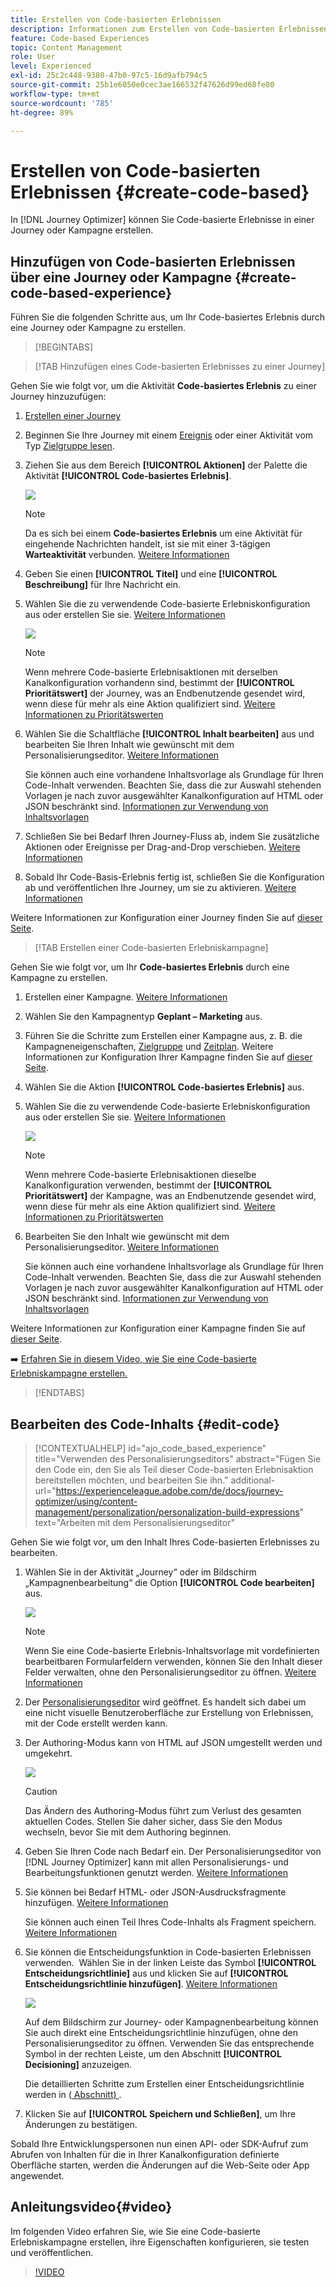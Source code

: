 ```yaml
---
title: Erstellen von Code-basierten Erlebnissen
description: Informationen zum Erstellen von Code-basierten Erlebnissen in Journey Optimizer
feature: Code-based Experiences
topic: Content Management
role: User
level: Experienced
exl-id: 25c2c448-9380-47b0-97c5-16d9afb794c5
source-git-commit: 25b1e6050e0cec3ae166532f47626d99ed68fe80
workflow-type: tm+mt
source-wordcount: '785'
ht-degree: 89%

---
```


# Erstellen von Code-basierten Erlebnissen {#create-code-based}

In [!DNL Journey Optimizer] können Sie Code-basierte Erlebnisse in einer Journey oder Kampagne erstellen.

## Hinzufügen von Code-basierten Erlebnissen über eine Journey oder Kampagne {#create-code-based-experience}

Führen Sie die folgenden Schritte aus, um Ihr Code-basiertes Erlebnis durch eine Journey oder Kampagne zu erstellen.

>[!BEGINTABS]

>[!TAB  Hinzufügen eines Code-basierten Erlebnisses zu einer Journey]

Gehen Sie wie folgt vor, um die Aktivität **Code-basiertes Erlebnis** zu einer Journey hinzuzufügen:

1. [Erstellen einer Journey](../building-journeys/journey-gs.md)

1. Beginnen Sie Ihre Journey mit einem [Ereignis](../building-journeys/general-events.md) oder einer Aktivität vom Typ [Zielgruppe lesen](../building-journeys/read-audience.md).

1. Ziehen Sie aus dem Bereich **[!UICONTROL Aktionen]** der Palette die Aktivität **[!UICONTROL Code-basiertes Erlebnis]**.

   ![](assets/code-based-activity-journey.png)

   >[!NOTE]
   >
   >Da es sich bei einem **Code-basiertes Erlebnis** um eine Aktivität für eingehende Nachrichten handelt, ist sie mit einer 3-tägigen **Warteaktivität** verbunden. [Weitere Informationen](../building-journeys/wait-activity.md#auto-wait-node)

1. Geben Sie einen **[!UICONTROL Titel]** und eine **[!UICONTROL Beschreibung]** für Ihre Nachricht ein.

1. Wählen Sie die zu verwendende Code-basierte Erlebniskonfiguration aus oder erstellen Sie sie. [Weitere Informationen](code-based-configuration.md)

   ![](assets/code-based-activity-config.png)

   >[!NOTE]
   >
   >Wenn mehrere Code-basierte Erlebnisaktionen mit derselben Kanalkonfiguration vorhandenn sind, bestimmt der **[!UICONTROL Prioritätswert]** der Journey, was an Endbenutzende gesendet wird, wenn diese für mehr als eine Aktion qualifiziert sind. [Weitere Informationen zu Prioritätswerten](../conflict-prioritization/priority-scores.md)

1. Wählen Sie die Schaltfläche **[!UICONTROL Inhalt bearbeiten]** aus und bearbeiten Sie Ihren Inhalt wie gewünscht mit dem Personalisierungseditor. [Weitere Informationen](#edit-code)

   Sie können auch eine vorhandene Inhaltsvorlage als Grundlage für Ihren Code-Inhalt verwenden. Beachten Sie, dass die zur Auswahl stehenden Vorlagen je nach zuvor ausgewählter Kanalkonfiguration auf HTML oder JSON beschränkt sind. [Informationen zur Verwendung von Inhaltsvorlagen](../content-management/use-content-templates.md)

1. Schließen Sie bei Bedarf Ihren Journey-Fluss ab, indem Sie zusätzliche Aktionen oder Ereignisse per Drag-and-Drop verschieben. [Weitere Informationen](../building-journeys/about-journey-activities.md)

1. Sobald Ihr Code-Basis-Erlebnis fertig ist, schließen Sie die Konfiguration ab und veröffentlichen Ihre Journey, um sie zu aktivieren. [Weitere Informationen](../building-journeys/publishing-the-journey.md)

Weitere Informationen zur Konfiguration einer Journey finden Sie auf [dieser Seite](../building-journeys/journey-gs.md).

>[!TAB Erstellen einer Code-basierten Erlebniskampagne]

Gehen Sie wie folgt vor, um Ihr **Code-basiertes Erlebnis** durch eine Kampagne zu erstellen.

1. Erstellen einer Kampagne. [Weitere Informationen](../campaigns/create-campaign.md)

1. Wählen Sie den Kampagnentyp **Geplant – Marketing** aus.

1. Führen Sie die Schritte zum Erstellen einer Kampagne aus, z. B. die Kampagneneigenschaften, [Zielgruppe](../audience/about-audiences.md) und [Zeitplan](../campaigns/create-campaign.md#schedule). Weitere Informationen zur Konfiguration Ihrer Kampagne finden Sie auf [dieser Seite](../campaigns/get-started-with-campaigns.md).

1. Wählen Sie die Aktion **[!UICONTROL Code-basiertes Erlebnis]** aus.

1. Wählen Sie die zu verwendende Code-basierte Erlebniskonfiguration aus oder erstellen Sie sie. [Weitere Informationen](code-based-configuration.md)

   ![](assets/code-based-campaign-surface.png)

   >[!NOTE]
   >
   >Wenn mehrere Code-basierte Erlebnisaktionen dieselbe Kanalkonfiguration verwenden, bestimmt der **[!UICONTROL Prioritätswert]** der Kampagne, was an Endbenutzende gesendet wird, wenn diese für mehr als eine Aktion qualifiziert sind. [Weitere Informationen zu Prioritätswerten](../conflict-prioritization/priority-scores.md)

1. Bearbeiten Sie den Inhalt wie gewünscht mit dem Personalisierungseditor. [Weitere Informationen](#edit-code)

   Sie können auch eine vorhandene Inhaltsvorlage als Grundlage für Ihren Code-Inhalt verwenden. Beachten Sie, dass die zur Auswahl stehenden Vorlagen je nach zuvor ausgewählter Kanalkonfiguration auf HTML oder JSON beschränkt sind. [Informationen zur Verwendung von Inhaltsvorlagen](../content-management/use-content-templates.md)

   <!--![](assets/code-based-campaign-edit-content.png)-->

Weitere Informationen zur Konfiguration einer Kampagne finden Sie auf [dieser Seite](../campaigns/get-started-with-campaigns.md).

➡️ [Erfahren Sie in diesem Video, wie Sie eine Code-basierte Erlebniskampagne erstellen.](#video)

>[!ENDTABS]

## Bearbeiten des Code-Inhalts {#edit-code}

>[!CONTEXTUALHELP]
>id="ajo_code_based_experience"
>title="Verwenden des Personalisierungseditors"
>abstract="Fügen Sie den Code ein, den Sie als Teil dieser Code-basierten Erlebnisaktion bereitstellen möchten, und bearbeiten Sie ihn."
>additional-url="https://experienceleague.adobe.com/de/docs/journey-optimizer/using/content-management/personalization/personalization-build-expressions" text="Arbeiten mit dem Personalisierungseditor"

Gehen Sie wie folgt vor, um den Inhalt Ihres Code-basierten Erlebnisses zu bearbeiten.

1. Wählen Sie in der Aktivität „Journey“ oder im Bildschirm „Kampagnenbearbeitung“ die Option **[!UICONTROL Code bearbeiten]** aus.

   ![](assets/code-based-campaign-edit-code.png)

   >[!NOTE]
   >
   >Wenn Sie eine Code-basierte Erlebnis-Inhaltsvorlage mit vordefinierten bearbeitbaren Formularfeldern verwenden, können Sie den Inhalt dieser Felder verwalten, ohne den Personalisierungseditor zu öffnen. [Weitere Informationen](code-based-form-fields.md)

1. Der [Personalisierungseditor](../personalization/personalization-build-expressions.md) wird geöffnet. Es handelt sich dabei um eine nicht visuelle Benutzeroberfläche zur Erstellung von Erlebnissen, mit der Code erstellt werden kann.

1. Der Authoring-Modus kann von HTML auf JSON umgestellt werden und umgekehrt.

   ![](assets/code-based-campaign-code-editor.png)

   >[!CAUTION]
   >
   >Das Ändern des Authoring-Modus führt zum Verlust des gesamten aktuellen Codes. Stellen Sie daher sicher, dass Sie den Modus wechseln, bevor Sie mit dem Authoring beginnen.

1. Geben Sie Ihren Code nach Bedarf ein. Der Personalisierungseditor von [!DNL Journey Optimizer] kann mit allen Personalisierungs- und Bearbeitungsfunktionen genutzt werden. [Weitere Informationen](../personalization/personalization-build-expressions.md)

1. Sie können bei Bedarf HTML- oder JSON-Ausdrucksfragmente hinzufügen. [Weitere Informationen](../personalization/use-expression-fragments.md)

   Sie können auch einen Teil Ihres Code-Inhalts als Fragment speichern. [Weitere Informationen](../content-management/fragments.md#save-as-expression-fragment)

1. Sie können die Entscheidungsfunktion in Code-basierten Erlebnissen verwenden.  Wählen Sie in der linken Leiste das Symbol **[!UICONTROL Entscheidungsrichtlinie]** aus und klicken Sie auf **[!UICONTROL Entscheidungsrichtlinie hinzufügen]**. [Weitere Informationen](../experience-decisioning/create-decision.md#add-decision)

   ![](assets/code-based-campaign-create-decision.png)

   <!--![](../experience-decisioning/assets/decision-code-based-create.png)-->

   Auf dem Bildschirm zur Journey- oder Kampagnenbearbeitung können Sie auch direkt eine Entscheidungsrichtlinie hinzufügen, ohne den Personalisierungseditor zu öffnen. Verwenden Sie das entsprechende Symbol in der rechten Leiste, um den Abschnitt **[!UICONTROL Decisioning]** anzuzeigen.

   <!--![](assets/code-based-campaign-show-decisioning.png)-->

   Die detaillierten Schritte zum Erstellen einer Entscheidungsrichtlinie werden in ([ Abschnitt) ](../experience-decisioning/create-decision.md#add-decision).

1. Klicken Sie auf **[!UICONTROL Speichern und Schließen]**, um Ihre Änderungen zu bestätigen.

Sobald Ihre Entwicklungspersonen nun einen API- oder SDK-Aufruf zum Abrufen von Inhalten für die in Ihrer Kanalkonfiguration definierte Oberfläche starten, werden die Änderungen auf die Web-Seite oder App angewendet.

## Anleitungsvideo{#video}

Im folgenden Video erfahren Sie, wie Sie eine Code-basierte Erlebniskampagne erstellen, ihre Eigenschaften konfigurieren, sie testen und veröffentlichen.

>[!VIDEO](https://video.tv.adobe.com/v/3428868/?quality=12&learn=on)
